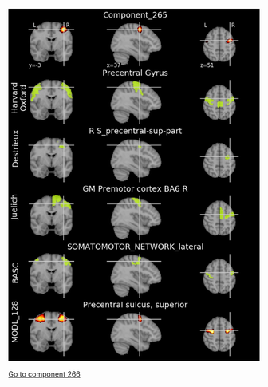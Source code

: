 


![265](preliminary/265.jpg "Component 265")

[Go to component 266](https://parietal-inria.github.io/MODL_atlas/1024/266 "Component 266")